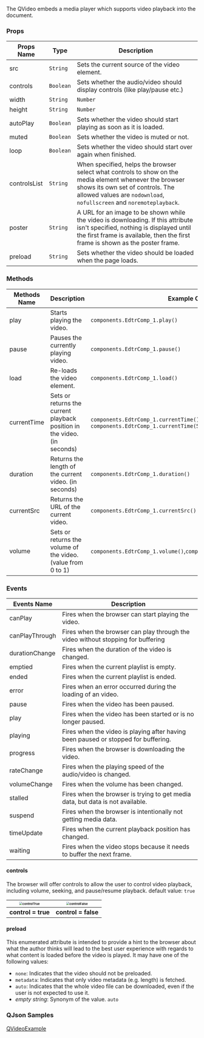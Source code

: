The QVideo embeds a media player which supports video playback into the document. 

### Props

| Props Name   | Type                | Description                                                  |
| ------------ | ------------------- | ------------------------------------------------------------ |
| src          | `String`            | Sets the current source of the video element.                |
| controls     | `Boolean`           | Sets whether the audio/video should display controls (like play/pause etc.) |
| width        | `String` | `Number` | The width of the video's display area.                       |
| height       | `String` | `Number` | The height of the video's display area.                      |
| autoPlay     | `Boolean`           | Sets whether the video should start playing as soon as it is loaded. |
| muted        | `Boolean`           | Sets whether the video is muted or not.                      |
| loop         | `Boolean`           | Sets whether the video should start over again when finished. |
| controlsList | `String`            | When specified, helps the browser select what controls to show on the media element whenever the browser shows its own set of controls. The allowed values are `nodownload`, `nofullscreen` and `noremoteplayback`. |
| poster       | `String`            | A URL for an image to be shown while the video is downloading. If this attribute isn't specified, nothing is displayed until the first frame is available, then the first frame is shown as the poster frame. |
| preload      | `String`            | Sets whether the video should be loaded when the page loads. |

### Methods

| Methods Name | Description                                                  | Example Code                                                 |
| ------------ | ------------------------------------------------------------ | ------------------------------------------------------------ |
| play         | Starts playing the video.                                    | `components.EdtrComp_1.play()`                               |
| pause        | Pauses the currently playing video.                          | `components.EdtrComp_1.pause()`                              |
| load         | Re-loads the video element.                                  | `components.EdtrComp_1.load()`                               |
| currentTime  | Sets or returns the current playback position in the video. (in seconds) | `components.EdtrComp_1.currentTime()`, `components.EdtrComp_1.currentTime(5)` |
| duration     | Returns the length of the current video. (in seconds)        | `components.EdtrComp_1.duration()`                           |
| currentSrc   | Returns the URL of the current video.                        | `components.EdtrComp_1.currentSrc()`                         |
| volume       | Sets or returns the volume of the video. (value from 0 to 1) | `components.EdtrComp_1.volume()`,`components.EdtrComp_1.volume(0.2)` |

### Events

| Events Name    | Description                                                  |
| -------------- | ------------------------------------------------------------ |
| canPlay        | Fires when the browser can start playing the video.          |
| canPlayThrough | Fires when the browser can play through the video without stopping for buffering |
| durationChange | Fires when the duration of the video is changed.             |
| emptied        | Fires when the current playlist is empty.                    |
| ended          | Fires when the current playlist is ended.                    |
| error          | Fires when an error occurred during the loading of an video. |
| pause          | Fires when the video has been paused.                        |
| play           | Fires when the video has been started or is no longer paused. |
| playing        | Fires when the video is playing after having been paused or stopped for buffering. |
| progress       | Fires when the browser is downloading the video.             |
| rateChange     | Fires when the playing speed of the audio/video is changed.  |
| volumeChange   | Fires when the volume has been changed.                      |
| stalled        | Fires when the browser is trying to get media data, but data is not available. |
| suspend        | Fires when the browser is intentionally not getting media data. |
| timeUpdate     | Fires when the current playback position has changed.        |
| waiting        | Fires when the video stops because it needs to buffer the next frame. |

#### controls

The browser will offer controls to allow the user to control video playback, including volume, seeking, and pause/resume playback. default value: `true`

| <img src="https://cdn.softtech.com.tr/ngsp-quick/nemo/dev/mdImages/QVideo/QVideoControlFalse.png" alt="controlTrue" style="zoom: 50%;" /> | <img src="https://cdn.softtech.com.tr/ngsp-quick/nemo/dev/mdImages/QVideo/QVideoControlTrue.png" alt="controlFalse" style="zoom:50%;" /> |
| :----------------------------------------------------------: | :----------------------------------------------------------: |
|                      **control = true**                      |                     **control = false**                      |

#### preload

This enumerated attribute is intended to provide a hint to the browser about what the author thinks will lead to the best user experience with regards to what content is loaded before the video is played. It may have one of the following values:

- `none`: Indicates that the video should not be preloaded.
- `metadata`: Indicates that only video metadata (e.g. length) is fetched.
- `auto`: Indicates that the whole video file can be downloaded, even if the user is not expected to use it.
- *empty string*: Synonym of the value. `auto`

### QJson Samples

 <a href=""
onclick="this.href='?q=' + window.location.pathname + 'qjsons/QVideoExample.qjson'"  target="_blank">QVideoExample</a>